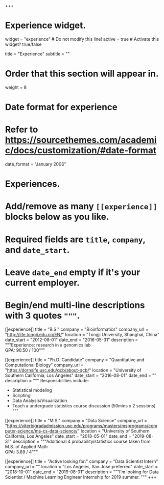 +++
# Experience widget.
widget = "experience"  # Do not modify this line!
active = true  # Activate this widget? true/false

title = "Experience"
subtitle = ""

# Order that this section will appear in.
weight = 8

# Date format for experience
#   Refer to https://sourcethemes.com/academic/docs/customization/#date-format
date_format = "January 2006"

# Experiences.
#   Add/remove as many `[[experience]]` blocks below as you like.
#   Required fields are `title`, `company`, and `date_start`.
#   Leave `date_end` empty if it's your current employer.
#   Begin/end multi-line descriptions with 3 quotes `"""`.
[[experience]]
  title = "B.S."
  company = "Bioinformatics"
  company_url = "http://life.tongji.edu.cn/EN/"
  location = "Tongji University, Shanghai, China"
  date_start = "2012-08-01"
  date_end = "2016-05-31"
  description = """Experience: research in a genomics lab  
  GPA: 90.50 / 100"""


[[experience]]
  title = "Ph.D. Candidate"
  company = "Quantitative and Computational Biology"
  company_url = "https://dornsife.usc.edu/qcb/about-qcb/"
  location = "University of Southern California, Los Angeles"
  date_start = "2016-08-01"
  date_end = ""
  description = """
  Responsibilities include:

  * Statistical modeling
  * Scripting
  * Data Analysis/Visualization
  * Teach a undergrade statistics course discussion (50mins x 2 sessions)
  """
  
[[experience]]
  title = "M.S."
  company = "Data Science"
  company_url = "https://viterbigradadmission.usc.edu/programs/masters/msprograms/computer-science/ms-cs-data-science/"
  location = "University of Southern California, Los Angeles"
  date_start = "2018-05-01"
  date_end = "2019-08-31"
  description = """Additional 4 probability/statistics course taken from M.S. of Applied Math  
  GPA: 3.89 / 4"""




[[experience]]
  title = "Active looking for:"
  company = "Data Scientist Intern"
  company_url = ""
  location = "Los Angeles, San Jose preferred"
  date_start = "2018-10-01"
  date_end = "2019-08-01"
  description = """I'm looking for Data Scientist / Machine Learning Engineer Internship for 2019 summer. """
+++

